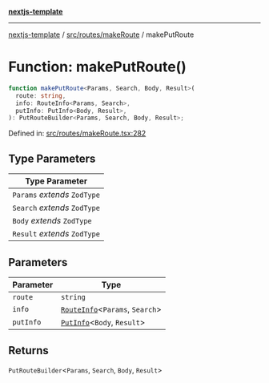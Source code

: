 [**nextjs-template**](../../../../README.md)

---

[nextjs-template](../../../../README.md) / [src/routes/makeRoute](../README.md) / makePutRoute

# Function: makePutRoute()

```ts
function makePutRoute<Params, Search, Body, Result>(
  route: string,
  info: RouteInfo<Params, Search>,
  putInfo: PutInfo<Body, Result>,
): PutRouteBuilder<Params, Search, Body, Result>;
```

Defined in: [src/routes/makeRoute.tsx:282](https://github.com/Its-Satyajit/nextjs-template/blob/a020f2e64682696d16eea8be5c54d400aa09764e/src/routes/makeRoute.tsx#L282)

## Type Parameters

| Type Parameter               |
| ---------------------------- |
| `Params` _extends_ `ZodType` |
| `Search` _extends_ `ZodType` |
| `Body` _extends_ `ZodType`   |
| `Result` _extends_ `ZodType` |

## Parameters

| Parameter | Type                                                              |
| --------- | ----------------------------------------------------------------- |
| `route`   | `string`                                                          |
| `info`    | [`RouteInfo`](../type-aliases/RouteInfo.md)\<`Params`, `Search`\> |
| `putInfo` | [`PutInfo`](../type-aliases/PutInfo.md)\<`Body`, `Result`\>       |

## Returns

`PutRouteBuilder`\<`Params`, `Search`, `Body`, `Result`\>

